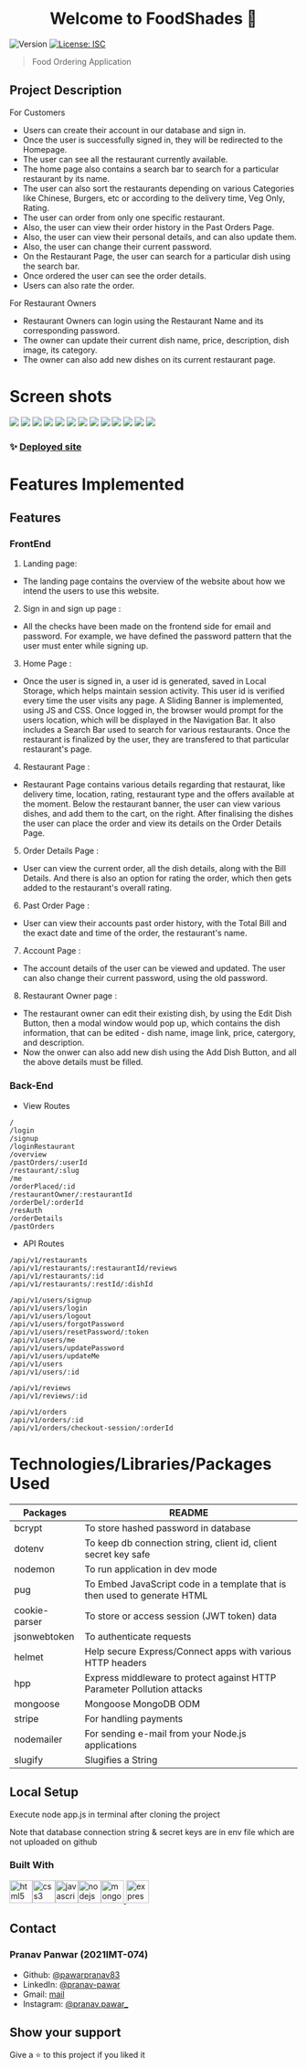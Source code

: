 <h1 align="center">Welcome to FoodShades 🍻</h1>
<p>
  <img alt="Version" src="https://img.shields.io/badge/version-1.0.0-blue.svg?cacheSeconds=2592000" />
  <a href="#" target="_blank">
    <img alt="License: ISC" src="https://img.shields.io/badge/License-ISC-yellow.svg" />
  </a>
</p>

> Food Ordering Application

## Project Description

For Customers

- Users can create their account in our database and sign in.
- Once the user is successfully signed in, they will be redirected to the Homepage.
- The user can see all the restaurant currently available.
- The home page also contains a search bar to search for a particular restaurant by its name.
- The user can also sort the restaurants depending on various Categories like Chinese, Burgers, etc or according to the delivery time, Veg Only, Rating.
- The user can order from only one specific restaurant.
- Also, the user can view their order history in the Past Orders Page.
- Also, the user can view their personal details, and can also update them.
- Also, the user can change their current password.
- On the Restaurant Page, the user can search for a particular dish using the search bar.
- Once ordered the user can see the order details.
- Users can also rate the order.

For Restaurant Owners

- Restaurant Owners can login using the Restaurant Name and its corresponding password.
- The owner can update their current dish name, price, description, dish image, its category.
- The owner can also add new dishes on its current restaurant page.

# Screen shots

<img src="public/Screenshot/SignIn.png"></img>
<img src="publicScreenshot/logIn.png"></img>
<img src="public/Screenshot/RestaurantOwnerAuth.png"></img>
<img src="public/Screenshot/indexpage.png"></img>
<img src="public/Screenshot/Homepage.png"></img>
<img src="public/Screenshot/HomepageRestaurant.png"></img>
<img src="public/Screenshot/RestaurantPage.png"></img>
<img src="public/Screenshot/AccountDetails.png"></img>
<img src="public/Screenshot/ChangePassword.png"></img>
<img src="public/Screenshot/PastOrders.png"></img>
<img src="public/Screenshot/orderdetails.png"></img>
<img src="public/Screenshot/AddDishModal.png"></img>
<img src="public/Screenshot/EditDishModal.png"></img>

### ✨ [Deployed site](https://foodshades.onrender.com/)

# Features Implemented

## Features

### FrontEnd

1. Landing page:

- The landing page contains the overview of the website about how we intend the users to use this website.

2. Sign in and sign up page :

- All the checks have been made on the frontend side for email and password. For example, we have defined the password pattern that the user must enter while signing up.

3. Home Page :

- Once the user is signed in, a user id is generated, saved in Local Storage, which helps maintain session activity. This user id is verified every time the user visits any page.
  A Sliding Banner is implemented, using JS and CSS.
  Once logged in, the browser would prompt for the users location, which will be displayed in the Navigation Bar.
  It also includes a Search Bar used to search for various restaurants.
  Once the restaurant is finalized by the user, they are transfered to that particular restaurant's page.

4. Restaurant Page :

- Restaurant Page contains various details regarding that restaurat, like delivery time, location, rating, restaurant type and the offers available at the moment. Below the restaurant banner, the user can view various dishes, and add them to the cart, on the right. After finalising the dishes the user can place the order and view its details on the Order Details Page.

5. Order Details Page :

- User can view the current order, all the dish details, along with the Bill Details. And there is also an option for rating the order, which then gets added to the restaurant's overall rating.

6. Past Order Page :

- User can view their accounts past order history, with the Total Bill and the exact date and time of the order, the restaurant's name.

7. Account Page :

- The account details of the user can be viewed and updated. The user can also change their current password, using the old password.

8. Restaurant Owner page :

- The restaurant owner can edit their existing dish, by using the Edit Dish Button, then a modal window would pop up, which contains the dish information, that can be edited - dish name, image link, price, catergory, and description.
- Now the onwer can also add new dish using the Add Dish Button, and all the above details must be filled.

### Back-End

- View Routes

```
/
/login
/signup
/loginRestaurant
/overview
/pastOrders/:userId
/restaurant/:slug
/me
/orderPlaced/:id
/restaurantOwner/:restaurantId
/orderDel/:orderId
/resAuth
/orderDetails
/pastOrders
```

- API Routes

```
/api/v1/restaurants
/api/v1/restaurants/:restaurantId/reviews
/api/v1/restaurants/:id
/api/v1/restaurants/:restId/:dishId

/api/v1/users/signup
/api/v1/users/login
/api/v1/users/logout
/api/v1/users/forgotPassword
/api/v1/users/resetPassword/:token
/api/v1/users/me
/api/v1/users/updatePassword
/api/v1/users/updateMe
/api/v1/users
/api/v1/users/:id

/api/v1/reviews
/api/v1/reviews/:id

/api/v1/orders
/api/v1/orders/:id
/api/v1/orders/checkout-session/:orderId
```

# Technologies/Libraries/Packages Used

| Packages        | README                                                                                           |
| --------------- | ------------------------------------------------------------------------------------------------ |
| bcrypt          | To store hashed password in database                                                             |
| dotenv          | To keep db connection string, client id, client secret key safe                                  |
| nodemon         | To run application in dev mode                                                                   |
| pug             | To Embed JavaScript code in a template that is then used to generate HTML                        |
| cookie-parser   | To store or access session (JWT token) data                                                      |
| jsonwebtoken    | To authenticate requests                                                                         |
| helmet          | Help secure Express/Connect apps with various HTTP headers                                       |
| hpp             | Express middleware to protect against HTTP Parameter Pollution attacks                           |
| mongoose        | Mongoose MongoDB ODM                                                                             |
| stripe          | For handling payments                                                                            |
| nodemailer      | For sending e-mail from your Node.js applications                                                |
| slugify         | Slugifies a String                                                                               |


## Local Setup

Execute node app.js in terminal after cloning the project

Note that database connection string & secret keys are in env file which are not uploaded on github

### Built With

<img src="https://raw.githubusercontent.com/devicons/devicon/master/icons/html5/html5-original-wordmark.svg" alt="html5" width="40" height="40" style="max-width:100%;"><img src="https://raw.githubusercontent.com/devicons/devicon/master/icons/css3/css3-original-wordmark.svg" alt="css3" width="40" height="40" style="max-width:100%;"><img src="https://raw.githubusercontent.com/devicons/devicon/master/icons/javascript/javascript-original.svg" alt="javascript" width="40" height="40" style="max-width:100%;"><img src="https://raw.githubusercontent.com/devicons/devicon/master/icons/nodejs/nodejs-original-wordmark.svg" alt="nodejs" width="40" height="40" style="max-width:100%;"><img src="https://github.com/pawarpranav83/FoodShades/assets/101933072/56258a20-e719-4ea6-b52d-3056c4fe415a" alt="mongodb" width="40" height="40" style="max-width:100%;"><a href="https://expressjs.com" target="_blank"> <img src="https://github.com/pawarpranav83/FoodShades/assets/101933072/fd461508-597a-486e-b036-c1fe9e00a6aa" alt="express" height="40"/> </a>


## Contact

### Pranav Panwar (2021IMT-074)

- Github: [@pawarpranav83](https://github.com/pawarpranav83)
- LinkedIn: [@pranav-pawar](https://www.linkedin.com/in/pranav-pawar-b54954242/)
- Gmail: [mail](mailto:pawar.pranav83@gmail.com)
- Instagram: [@pranav.pawar\_](https://www.instagram.com/pranav.pawar_/)

## Show your support

Give a ⭐️ to this project if you liked it
